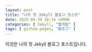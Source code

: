 ```yaml
---
layout: post
title: "나의 첫 Jekyll 블로그 포스트"
date: 2025-04-30 16:14 +0900
categories: [ Jekyll, "웹개발" ]
tags: [ github-pages, "블로그" ]
---
```


이것은 나의 첫 Jekyll 블로그 포스트입니다.
